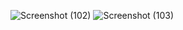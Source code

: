 ![Screenshot (102)](https://github.com/user-attachments/assets/2aca835b-cde4-477f-9f16-8ddfe3128e15)
![Screenshot (103)](https://github.com/user-attachments/assets/0867b411-cd5b-4aa5-a21c-0a16c8d52e52)
